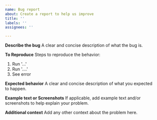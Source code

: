 ```yaml
---
name: Bug report
about: Create a report to help us improve
title: ''
labels: ''
assignees: ''

---
```


**Describe the bug**
A clear and concise description of what the bug is.

**To Reproduce**
Steps to reproduce the behavior:
1. Run '...'
2. Run '....'
3. See error

**Expected behavior**
A clear and concise description of what you expected to happen.

**Example text or Screenshots**
If applicable, add example text and/or screenshots to help explain your problem.

**Additional context**
Add any other context about the problem here.
